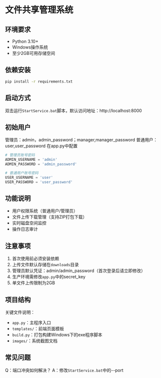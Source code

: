# 文件共享管理系统

## 环境要求
- Python 3.10+ 
- Windows操作系统
- 至少2GB可用存储空间

## 依赖安装
```bash
pip install -r requirements.txt
```

## 启动方式
双击运行`StartService.bat`脚本，默认访问地址：http://localhost:8000

## 初始用户
管理员：admin，admin_password；manager,manager_password
普通用户：user,user_password
在app.py中配置  
```python
# 管理员账号密码
ADMIN_USERNAME = 'admin'
ADMIN_PASSWORD = 'admin_password'

# 普通用户账号密码
USER_USERNAME = 'user'
USER_PASSWORD = 'user_password'
```
## 功能说明
- 用户权限系统（普通用户/管理员）
- 文件上传下载管理（支持ZIP打包下载）
- 实时磁盘空间监控
- 操作日志审计

## 注意事项
1. 首次使用前必须安装依赖
2. 上传文件默认存储在`downloads`目录
3. 管理员默认凭证：admin/admin_password（首次登录后请立即修改）
4. 生产环境需修改`app.py`中的secret_key
5. 单文件上传限制为2GB

## 项目结构
关键文件说明：
- `app.py`：主程序入口
- `templates/`：前端页面模板
- `build.py`：打包构建Windows下的exe程序脚本
- `images/`：系统截图文档

## 常见问题
Q：端口冲突如何解决？
A：修改`StartService.bat`中的--port
